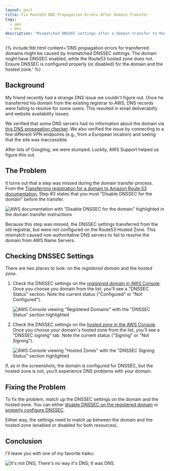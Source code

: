 ```yaml
---
layout: post
title: Fix Route53 DNS Propagation Errors After Domain Transfer
tags:
  - aws
  - dns
description: "Mismatched DNSSEC settings after a domain transfer to Route53 can cause DNS propagation issues."
---
```


{% include tldr.html content='DNS propagation errors for transferred domains might be caused by mismatched DNSSEC settings. The domain might have DNSSEC enabled, while the Route53 hosted zone does not. Ensure DNSSEC is configured properly (or disabled) for the domain and the hosted zone.' %}

## Background

My friend recently had a strange DNS issue we couldn't figure out. Once he transferred his domain from the existing
registrar to AWS, DNS records were failing to resolve for some users. This resulted in email deliverabilty and website
availability issues.

We verified that some DNS servers had no information about the domain via
[this DNS propagation checker](https://www.whatsmydns.net). We also verified the issue by connecting to a few different
VPN endpoints (e.g., from a European location) and seeing that the site was inaccessible.

After lots of Googling, we were stumped. Luckily, AWS Support helped us figure this out.

## The Problem

It turns out that a step was missed during the domain transfer process. From the
[Transferring registration for a domain to Amazon Route 53 documentation](https://docs.aws.amazon.com/Route53/latest/DeveloperGuide/domain-transfer-to-route-53.html#domain-transfer-to-route-53-change-registrar-settings),
Step #3 states that you must "Disable DNSSEC for the domain" before the transfer.

<div class='center mt-3 mb-3'>
  <img src="{{ site.base_url }}/{% ministamp _images/posts/2023/08/disable-dnssec.png assets/images/posts/2023/08/disable-dnssec.png %}" alt='AWS documentation with "Disable DNSSEC for the domain" highlighted in the domain transfer instructions'>
</div>

Because this step was missed, the DNSSEC settings transferred from the old registrar, but were not configured on the
Route53 Hosted Zone. This mismatch caused non-authoritative DNS servers to fail to resolve the domain from AWS Name
Servers.

## Checking DNSSEC Settings

There are two places to look: on the _registered domain_ and the _hosted zone_.

1. Check the DNSSEC settings on the
   [_registered domain_ in AWS Console](https://us-east-1.console.aws.amazon.com/route53/domains/home/). Once you choose
   you domain from the list, you'll see a "DNSSEC Status" section. Note the current status ("Configured" or "Not
   Configured").

      <div class='center mt-3 mb-3'>
        <img src="{{ site.base_url }}/{% ministamp _images/posts/2023/08/domain-dnssec-settings.png assets/images/posts/2023/08/domain-dnssec-settings.png %}" alt='AWS Console viewing "Registered Domains" with the "DNSSEC Status" section highlighted'>
      </div>

1. Check the DNSSEC settings on the
   [_hosted zone_ in the AWS Console](https://us-east-1.console.aws.amazon.com/route53/v2/hostedzones/). Once you choose
   your domain's hosted zone from the list, you'll see a "DNSSEC signing" tab. Note the current status ("Signing" or
   "Not Signing").

      <div class='center mt-3 mb-3'>
        <img src="{{ site.base_url }}/{% ministamp _images/posts/2023/08/hosted-zone-dnssec-settings.png assets/images/posts/2023/08/hosted-zone-dnssec-settings.png %}" alt='AWS Console viewing "Hosted Zones" with the "DNSSEC Signing Status" section highlighted'>
      </div>

If, as in the screenshots, the domain is configured for DNSSEC, but the hosted zone is not, you'll experience DNS
problems with your domain.

## Fixing the Problem

To fix the problem, match up the DNSSEC settings on the domain and the hosted zone. You can either
[disable DNSSEC on the registered domain](https://docs.aws.amazon.com/Route53/latest/DeveloperGuide/dns-configuring-dnssec-disable.html)
or [properly configure DNSSEC](https://docs.aws.amazon.com/Route53/latest/DeveloperGuide/dns-configuring-dnssec.html).

Either way, the settings need to match up between the domain and the hosted zone (enabled or disabled for both
resources).

## Conclusion

I'll leave you with one of my favorite haiku:

<div class='center mt-3 mb-3'>
  <img src="{{ site.base_url }}/{% ministamp _images/posts/2023/08/dns-haiku.png assets/images/posts/2023/08/dns-haiku.png %}" alt="It's not DNS; There's no way it's DNS; It was DNS.">
</div>
